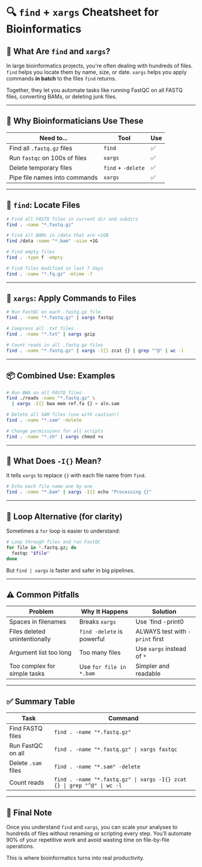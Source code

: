 # 🔍 `find` + `xargs` Cheatsheet for Bioinformatics

## 🧾 What Are `find` and `xargs`?

In large bioinformatics projects, you're often dealing with hundreds of files. `find` helps you locate them by name, size, or date. `xargs` helps you apply commands **in batch** to the files `find` returns.

Together, they let you automate tasks like running FastQC on all FASTQ files, converting BAMs, or deleting junk files.

---

## 🎯 Why Bioinformaticians Use These

| Need to... | Tool | Use |
|------------|------|-----|
| Find all `.fastq.gz` files | `find` | ✅ |
| Run `fastqc` on 100s of files | `xargs` | ✅ |
| Delete temporary files | `find` + `-delete` | ✅ |
| Pipe file names into commands | `xargs` | ✅ |

---

## 📂 `find`: Locate Files

```bash
# Find all FASTQ files in current dir and subdirs
find . -name "*.fastq.gz"

# Find all BAMs in /data that are >1GB
find /data -name "*.bam" -size +1G

# Find empty files
find . -type f -empty

# Find files modified in last 7 days
find . -name "*.fq.gz" -mtime -7
```

---

## 🧰 `xargs`: Apply Commands to Files

```bash
# Run FastQC on each .fastq.gz file
find . -name "*.fastq.gz" | xargs fastqc

# Compress all .txt files
find . -name "*.txt" | xargs gzip

# Count reads in all .fastq.gz files
find . -name "*.fastq.gz" | xargs -I{} zcat {} | grep "^@" | wc -l
```

---

## 📦 Combined Use: Examples

```bash
# Run BWA on all FASTQ files
find ./reads -name "*.fastq.gz" \
  | xargs -I{} bwa mem ref.fa {} > aln.sam

# Delete all SAM files (use with caution!)
find . -name "*.sam" -delete

# Change permissions for all scripts
find . -name "*.sh" | xargs chmod +x
```

---

## 💬 What Does `-I{}` Mean?

It tells `xargs` to replace `{}` with each file name from `find`.

```bash
# Echo each file name one by one
find . -name "*.bam" | xargs -I{} echo "Processing {}"
```

---

## 🔄 Loop Alternative (for clarity)

Sometimes a `for` loop is easier to understand:

```bash
# Loop through files and run FastQC
for file in *.fastq.gz; do
  fastqc "$file"
done
```

But `find | xargs` is faster and safer in big pipelines.

---

## ⚠️ Common Pitfalls

| Problem | Why It Happens | Solution |
|--------|----------------|----------|
| Spaces in filenames | Breaks `xargs` | Use `find -print0 | xargs -0` |
| Files deleted unintentionally | `find -delete` is powerful | ALWAYS test with `-print` first |
| Argument list too long | Too many files | Use `xargs` instead of `*` |
| Too complex for simple tasks | Use `for file in *.bam` | Simpler and readable |

---

## ✅ Summary Table

| Task | Command |
|------|---------|
| Find FASTQ files | `find . -name "*.fastq.gz"` |
| Run FastQC on all | `find . -name "*.fastq.gz" \| xargs fastqc` |
| Delete `.sam` files | `find . -name "*.sam" -delete` |
| Count reads | `find . -name "*.fastq.gz" \| xargs -I{} zcat {} \| grep "^@" \| wc -l` |

---

## 📘 Final Note

Once you understand `find` and `xargs`, you can scale your analyses to hundreds of files  without renaming or scripting every step. You’ll automate 90% of your repetitive work and avoid wasting time on file-by-file operations.

This is where bioinformatics turns into real productivity.


